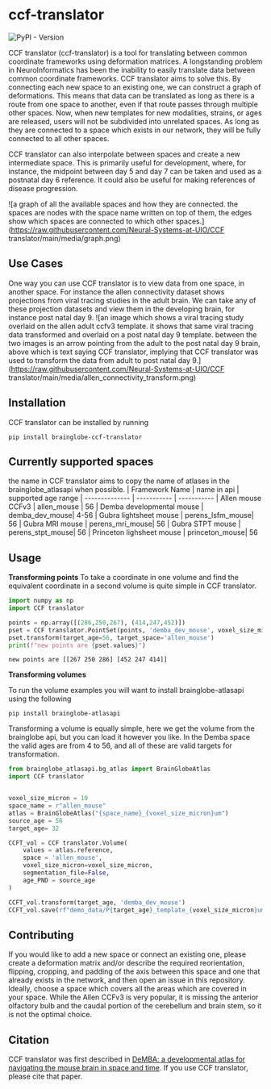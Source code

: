 # ccf-translator
![PyPI - Version](https://img.shields.io/pypi/v/CCF-translator)

CCF translator (ccf-translator) is a tool for translating between common coordinate frameworks using deformation matrices. 
A longstanding problem in NeuroInformatics has been the inability to easily translate data between common coordinate frameworks. CCF translator aims to solve this. By connecting each new space to an existing one, we can construct a graph of deformations. This means that data can be translated as long as there is a route from one space to another, even if that route passes through multiple other spaces. Now, when new templates for new modalities, strains, or ages are released, users will not be subdivided into unrelated spaces. As long as they are connected to a space which exists in our network, they will be fully connected to all other spaces.  

CCF translator can also interpolate between spaces and create a new intermediate space. This is primarily useful for development, where, for instance, the midpoint between day 5 and day 7 can be taken and used as a postnatal day 6 reference. It could also be useful for making references of disease progression.  

![a graph of all the available spaces and how they are connected. the spaces are nodes with the space name written on top of them, the edges show which spaces are connected to which other spaces.](https://raw.githubusercontent.com/Neural-Systems-at-UIO/CCF translator/main/media/graph.png)
## Use Cases
One way you can use CCF translator is to view data from one space, in another space. For instance the allen connectivity dataset shows projections from viral tracing studies in the adult brain. We can take any of these projection datasets and view them in the developing brain, for instance post natal day 9.
![an image which shows a viral tracing study overlaid on the allen adult ccfv3 template. it shows that same viral tracing data transformed and overlaid on a post natal day 9 template. between the two images is an arrow pointing from the adult to the post natal day 9 brain, above which is text saying CCF translator, implying that CCF translator was used to transform the data from adult to post natal day 9.](https://raw.githubusercontent.com/Neural-Systems-at-UIO/CCF translator/main/media/allen_connectivity_transform.png)
## Installation
CCF translator can be installed by running 
```
pip install brainglobe-ccf-translator
```
## Currently supported spaces
the name in CCF translator aims to copy the name of atlases in the brainglobe_atlasapi when possible. 
| Framework Name | name in api | supported age range
| -------------- | ----------- | ----------- 
| Allen mouse CCFv3 | allen_mouse | 56
| Demba developmental mouse | demba_dev_mouse| 4-56
| Gubra lightsheet mouse | perens_lsfm_mouse| 56
| Gubra MRI mouse | perens_mri_mouse| 56
| Gubra STPT mouse | perens_stpt_mouse| 56
| Princeton lighsheet mouse | princeton_mouse| 56
## Usage
**Transforming points**
To take a coordinate in one volume and find the equivalent coordinate in a second volume is quite simple in CCF translator. 
```python
import numpy as np
import CCF translator

points = np.array([(286,250,267), (414,247,452)])
pset = CCF translator.PointSet(points, 'demba_dev_mouse', voxel_size_micron=20, age_PND=56)
pset.transform(target_age=56, target_space='allen_mouse')
print(f"new points are {pset.values}")

```
```
new points are [[267 250 286] [452 247 414]]
 ```
**Transforming volumes**

To run the volume examples you will want to install brainglobe-atlasapi using the following
```
pip install brainglobe-atlasapi
```

Transforming a volume is equally simple, here we get the volume from the brainglobe api, but you can load it however you like. In the Demba space the valid ages are from 4 to 56, and all of these are valid targets for transformation. 
```python
from brainglobe_atlasapi.bg_atlas import BrainGlobeAtlas
import CCF translator


voxel_size_micron = 10
space_name = r"allen_mouse"
atlas = BrainGlobeAtlas("{space_name}_{voxel_size_micron}um")
source_age = 56
target_age= 32

CCFT_vol = CCF translator.Volume(
    values = atlas.reference,
    space = 'allen_mouse',
    voxel_size_micron=voxel_size_micron,
    segmentation_file=False,
    age_PND = source_age
)

CCFT_vol.transform(target_age, 'demba_dev_mouse')
CCFT_vol.save(rf"demo_data/P{target_age}_template_{voxel_size_micron}um.nii.gz")
```
## Contributing
If you would like to add a new space or connect an existing one, please create a deformation matrix and/or describe the required reorientation, flipping, cropping, and padding of the axis between this space and one that already exists in the network, and then open an issue in this repository.  Ideally, choose a space which covers all the areas which are covered in your space. While the Allen CCFv3 is very popular, it is missing the anterior olfactory bulb and the caudal portion of the cerebellum and brain stem, so it is not the optimal choice. 

## Citation
CCF translator was first described in [DeMBA: a developmental atlas for navigating the mouse brain in space and time](https://www.biorxiv.org/content/10.1101/2024.06.14.598876v1). If you use CCF translator, please cite that paper.
